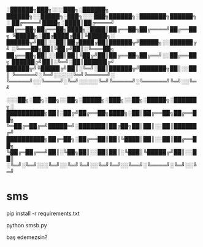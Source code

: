 
░██████╗███╗░░░███╗░██████╗  ██████╗░░█████╗░███╗░░░███╗██████╗░███████╗██████╗░
██╔════╝████╗░████║██╔════╝  ██╔══██╗██╔══██╗████╗░████║██╔══██╗██╔════╝██╔══██╗
╚█████╗░██╔████╔██║╚█████╗░  ██████╦╝██║░░██║██╔████╔██║██████╦╝█████╗░░██████╔╝
░╚═══██╗██║╚██╔╝██║░╚═══██╗  ██╔══██╗██║░░██║██║╚██╔╝██║██╔══██╗██╔══╝░░██╔══██╗
██████╔╝██║░╚═╝░██║██████╔╝  ██████╦╝╚█████╔╝██║░╚═╝░██║██████╦╝███████╗██║░░██║
╚═════╝░╚═╝░░░░░╚═╝╚═════╝░  ╚═════╝░░╚════╝░╚═╝░░░░░╚═╝╚═════╝░╚══════╝╚═╝░░╚═╝

░░░██╗░██╗░██╗░░██╗░█████╗░███╗░░██╗░█████╗░██████╗░
██████████╗██║░██╔╝██╔══██╗████╗░██║██╔══██╗██╔══██╗
╚═██╔═██╔═╝█████═╝░███████║██╔██╗██║██║░░██║██████╔╝
██████████╗██╔═██╗░██╔══██║██║╚████║██║░░██║██╔══██╗
╚██╔═██╔══╝██║░╚██╗██║░░██║██║░╚███║╚█████╔╝██║░░██║
░╚═╝░╚═╝░░░╚═╝░░╚═╝╚═╝░░╚═╝╚═╝░░╚══╝░╚════╝░╚═╝░░╚═╝




# sms

pip install -r requirements.txt

python smsb.py




baş edemezsin?
